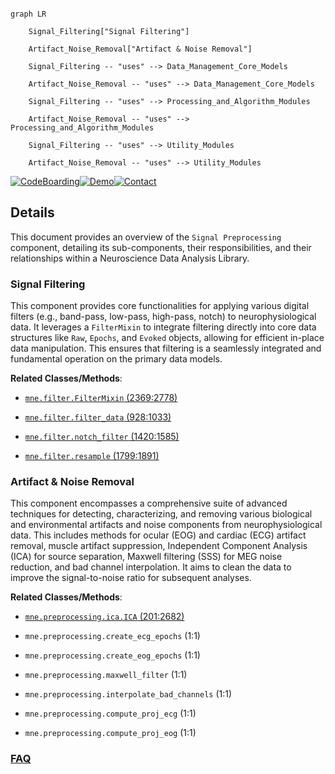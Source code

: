 ```mermaid

graph LR

    Signal_Filtering["Signal Filtering"]

    Artifact_Noise_Removal["Artifact & Noise Removal"]

    Signal_Filtering -- "uses" --> Data_Management_Core_Models

    Artifact_Noise_Removal -- "uses" --> Data_Management_Core_Models

    Signal_Filtering -- "uses" --> Processing_and_Algorithm_Modules

    Artifact_Noise_Removal -- "uses" --> Processing_and_Algorithm_Modules

    Signal_Filtering -- "uses" --> Utility_Modules

    Artifact_Noise_Removal -- "uses" --> Utility_Modules

```



[![CodeBoarding](https://img.shields.io/badge/Generated%20by-CodeBoarding-9cf?style=flat-square)](https://github.com/CodeBoarding/GeneratedOnBoardings)[![Demo](https://img.shields.io/badge/Try%20our-Demo-blue?style=flat-square)](https://www.codeboarding.org/demo)[![Contact](https://img.shields.io/badge/Contact%20us%20-%20contact@codeboarding.org-lightgrey?style=flat-square)](mailto:contact@codeboarding.org)



## Details



This document provides an overview of the `Signal Preprocessing` component, detailing its sub-components, their responsibilities, and their relationships within a Neuroscience Data Analysis Library.



### Signal Filtering

This component provides core functionalities for applying various digital filters (e.g., band-pass, low-pass, high-pass, notch) to neurophysiological data. It leverages a `FilterMixin` to integrate filtering directly into core data structures like `Raw`, `Epochs`, and `Evoked` objects, allowing for efficient in-place data manipulation. This ensures that filtering is a seamlessly integrated and fundamental operation on the primary data models.





**Related Classes/Methods**:



- <a href="https://github.com/mne-tools/mne-python/blob/main/mne/filter.py#L2369-L2778" target="_blank" rel="noopener noreferrer">`mne.filter.FilterMixin` (2369:2778)</a>

- <a href="https://github.com/mne-tools/mne-python/blob/main/mne/filter.py#L928-L1033" target="_blank" rel="noopener noreferrer">`mne.filter.filter_data` (928:1033)</a>

- <a href="https://github.com/mne-tools/mne-python/blob/main/mne/filter.py#L1420-L1585" target="_blank" rel="noopener noreferrer">`mne.filter.notch_filter` (1420:1585)</a>

- <a href="https://github.com/mne-tools/mne-python/blob/main/mne/filter.py#L1799-L1891" target="_blank" rel="noopener noreferrer">`mne.filter.resample` (1799:1891)</a>





### Artifact & Noise Removal

This component encompasses a comprehensive suite of advanced techniques for detecting, characterizing, and removing various biological and environmental artifacts and noise components from neurophysiological data. This includes methods for ocular (EOG) and cardiac (ECG) artifact removal, muscle artifact suppression, Independent Component Analysis (ICA) for source separation, Maxwell filtering (SSS) for MEG noise reduction, and bad channel interpolation. It aims to clean the data to improve the signal-to-noise ratio for subsequent analyses.





**Related Classes/Methods**:



- <a href="https://github.com/mne-tools/mne-python/blob/main/mne/preprocessing/ica.py#L201-L2682" target="_blank" rel="noopener noreferrer">`mne.preprocessing.ica.ICA` (201:2682)</a>

- `mne.preprocessing.create_ecg_epochs` (1:1)

- `mne.preprocessing.create_eog_epochs` (1:1)

- `mne.preprocessing.maxwell_filter` (1:1)

- `mne.preprocessing.interpolate_bad_channels` (1:1)

- `mne.preprocessing.compute_proj_ecg` (1:1)

- `mne.preprocessing.compute_proj_eog` (1:1)









### [FAQ](https://github.com/CodeBoarding/GeneratedOnBoardings/tree/main?tab=readme-ov-file#faq)